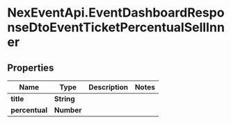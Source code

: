 # NexEventApi.EventDashboardResponseDtoEventTicketPercentualSellInner

## Properties

Name | Type | Description | Notes
------------ | ------------- | ------------- | -------------
**title** | **String** |  | 
**percentual** | **Number** |  | 


